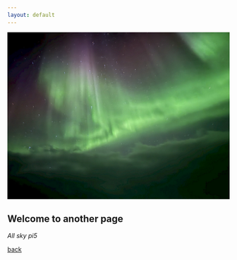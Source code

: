 ```yaml
---
layout: default
---
```

![Night Sky](./assets/images/night_sky.png)
## Welcome to another page

_All sky pi5_

[back](./)
